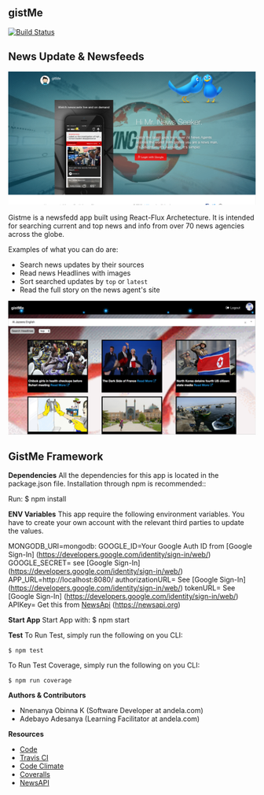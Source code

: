 
gistMe
----------------

[![Build Status](https://travis-ci.org/andela-onnenanya/newsfeed.svg?branch=develop)](https://travis-ci.org/andela-onnenanya/newsfeed)


## News Update & Newsfeeds ##

<p align="center">
  <img src="./public/img/home.png" alt="gitme Home" title="gisMe Home Page"/>
</p>

Gistme is a newsfedd app built using React-Flux Archetecture. It is intended for searching current and top news and info from over 70 news agencies across the globe.

Examples of what you can do are:

* Search news updates by their sources
* Read news Headlines with images
* Sort searched updates by <code>top</code> or <code>latest</code>
* Read the full story on the news agent's site

<p align="center">
  <img src="./public/img/news-page.png" alt="gitme news page" title="gisMe News Page"/>
</p>


## GistMe Framework ##


**Dependencies**
All the dependencies for this app is located in the package.json file.
Installation through npm is recommended::

Run:
    $ npm install

**ENV Variables**
This app require the following environment variables.
You have to create your own account with the relevant third parties to update the values.

MONGODB_URI=mongodb:
GOOGLE_ID=Your Google Auth ID from [Google Sign-In] (https://developers.google.com/identity/sign-in/web/)
GOOGLE_SECRET= see [Google Sign-In] (https://developers.google.com/identity/sign-in/web/) 
APP_URL=http://localhost:8080/
authorizationURL= See [Google Sign-In] (https://developers.google.com/identity/sign-in/web/)
tokenURL= See [Google Sign-In] (https://developers.google.com/identity/sign-in/web/)
APIKey= Get this from [NewsApi] (https://newsapi.org)

**Start App**
Start App with:
    $ npm start

**Test**
To Run Test, simply run the following on you CLI:

    $ npm test
  
To Run Test Coverage, simply run the following on you CLI:

    $ npm run coverage


**Authors & Contributors**

 * Nnenanya Obinna K (Software Developer at andela.com)
 * Adebayo Adesanya (Learning Facilitator at andela.com)

**Resources**

 * [Code] 
 * [Travis CI] 
 * [Code Climate]
 * [Coveralls]
 * [NewsAPI]
 
 
[Code]: https://github.com/andela-onnenanya/newsfeed
[Travis CI]: https://travis-ci.org/andela-onnenanya/newsfeed/
[Code Climate]: https://codeclimate.com/github/andela-onnenanya/newsfeed
[Coveralls]: https://coveralls.io/github/andela-onnenanya/newsfeed
[NewsAPI]: https://newsapi.org/